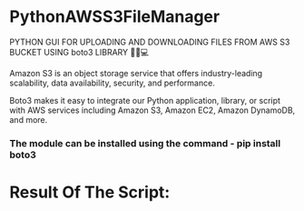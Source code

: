 # PythonAWSS3FileManager
PYTHON GUI FOR UPLOADING AND DOWNLOADING FILES FROM AWS S3 BUCKET USING boto3 LIBRARY 📁🐍💻

Amazon S3 is an object storage service that offers industry-leading scalability, data availability, security, and performance.

Boto3 makes it easy to integrate our Python application, library, or script with AWS services including Amazon S3, Amazon EC2, Amazon DynamoDB, and more.

### The module can be installed using the command - pip install boto3

# Result Of The Script: